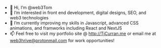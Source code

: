 - 👋 Hi, I’m @web3Tom
- 👀 I’m interested in front end development, digital designs, SEO, and web3 technologies
- 🌱 I’m currently improving my skills in Javascript, advanced CSS animations, and framworks including React and NextJS
- 📫 Feel free to visit my portfolio site @ http://TjCurran.me or email me at web3hrive@protonmail.com for work opportunities!
